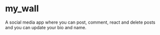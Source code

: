 # my_wall

A social media app where you can post, comment, react and delete posts and you can update your bio and name.

